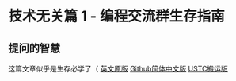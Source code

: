 # 技术无关篇 1 - 编程交流群生存指南

## 提问的智慧

这篇文章似乎是生存必学了（
[英文原版](http://www.catb.org/~esr/faqs/smart-questions.html)
[Github简体中文版](https://github.com/ryanhanwu/How-To-Ask-Questions-The-Smart-Way/blob/main/README-zh_CN.md)
[USTC搬运版](https://lug.ustc.edu.cn/wiki/doc/smart-questions/)
